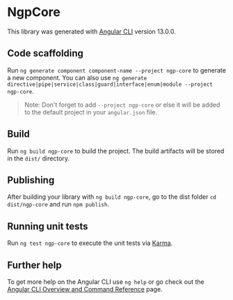 # NgpCore

This library was generated with [Angular CLI](https://github.com/angular/angular-cli) version 13.0.0.

## Code scaffolding

Run `ng generate component component-name --project ngp-core` to generate a new component. You can also use `ng generate directive|pipe|service|class|guard|interface|enum|module --project ngp-core`.
> Note: Don't forget to add `--project ngp-core` or else it will be added to the default project in your `angular.json` file. 

## Build

Run `ng build ngp-core` to build the project. The build artifacts will be stored in the `dist/` directory.

## Publishing

After building your library with `ng build ngp-core`, go to the dist folder `cd dist/ngp-core` and run `npm publish`.

## Running unit tests

Run `ng test ngp-core` to execute the unit tests via [Karma](https://karma-runner.github.io).

## Further help

To get more help on the Angular CLI use `ng help` or go check out the [Angular CLI Overview and Command Reference](https://angular.io/cli) page.
